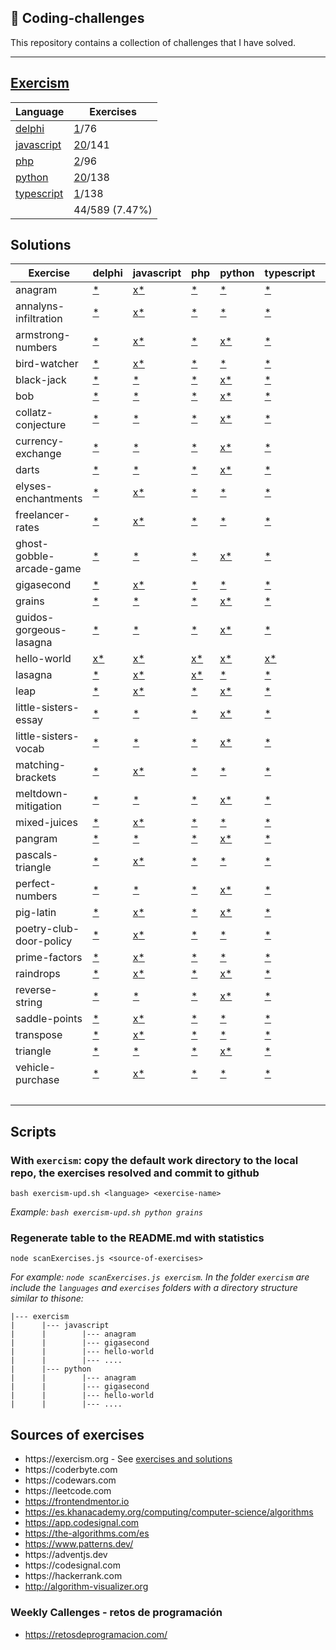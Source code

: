 ## 🎯 Coding-challenges

This repository contains a collection of challenges that I have solved.

---

## [Exercism](https://exercism.org/tracks)

| Language                                             | Exercises                       |
| ---------------------------------------------------- | ------------------------------- |
| [delphi](https://exercism.org/tracks/delphi)         | [1](./exercism/delphi)/76       |
| [javascript](https://exercism.org/tracks/javascript) | [20](./exercism/javascript)/141 |
| [php](https://exercism.org/tracks/php)               | [2](./exercism/php)/96          |
| [python](https://exercism.org/tracks/python)         | [20](./exercism/python)/138     |
| [typescript](https://exercism.org/tracks/typescript) | [1](./exercism/typescript)/138  |
|                                                      | 44/589 (7.47%)                  |

## Solutions

| Exercise                 | delphi                                                                                           | javascript                                                                                                                       | php                                                                                        | python                                                                                                                     | typescript                                                                                               | COUNT |
| ------------------------ | ------------------------------------------------------------------------------------------------ | -------------------------------------------------------------------------------------------------------------------------------- | ------------------------------------------------------------------------------------------ | -------------------------------------------------------------------------------------------------------------------------- | -------------------------------------------------------------------------------------------------------- | ----- |
| anagram                  | [\*](https://exercism.org/tracks/delphi/exercises/anagram)                                       | [x](./exercism/javascript/anagram)[\*](https://exercism.org/tracks/javascript/exercises/anagram)                                 | [\*](https://exercism.org/tracks/php/exercises/anagram)                                    | [\*](https://exercism.org/tracks/python/exercises/anagram)                                                                 | [\*](https://exercism.org/tracks/typescript/exercises/anagram)                                           | 1     |
| annalyns-infiltration    | [\*](https://exercism.org/tracks/delphi/exercises/annalyns-infiltration)                         | [x](./exercism/javascript/annalyns-infiltration)[\*](https://exercism.org/tracks/javascript/exercises/annalyns-infiltration)     | [\*](https://exercism.org/tracks/php/exercises/annalyns-infiltration)                      | [\*](https://exercism.org/tracks/python/exercises/annalyns-infiltration)                                                   | [\*](https://exercism.org/tracks/typescript/exercises/annalyns-infiltration)                             | 1     |
| armstrong-numbers        | [\*](https://exercism.org/tracks/delphi/exercises/armstrong-numbers)                             | [x](./exercism/javascript/armstrong-numbers)[\*](https://exercism.org/tracks/javascript/exercises/armstrong-numbers)             | [\*](https://exercism.org/tracks/php/exercises/armstrong-numbers)                          | [x](./exercism/python/armstrong-numbers)[\*](https://exercism.org/tracks/python/exercises/armstrong-numbers)               | [\*](https://exercism.org/tracks/typescript/exercises/armstrong-numbers)                                 | 2     |
| bird-watcher             | [\*](https://exercism.org/tracks/delphi/exercises/bird-watcher)                                  | [x](./exercism/javascript/bird-watcher)[\*](https://exercism.org/tracks/javascript/exercises/bird-watcher)                       | [\*](https://exercism.org/tracks/php/exercises/bird-watcher)                               | [\*](https://exercism.org/tracks/python/exercises/bird-watcher)                                                            | [\*](https://exercism.org/tracks/typescript/exercises/bird-watcher)                                      | 1     |
| black-jack               | [\*](https://exercism.org/tracks/delphi/exercises/black-jack)                                    | [\*](https://exercism.org/tracks/javascript/exercises/black-jack)                                                                | [\*](https://exercism.org/tracks/php/exercises/black-jack)                                 | [x](./exercism/python/black-jack)[\*](https://exercism.org/tracks/python/exercises/black-jack)                             | [\*](https://exercism.org/tracks/typescript/exercises/black-jack)                                        | 1     |
| bob                      | [\*](https://exercism.org/tracks/delphi/exercises/bob)                                           | [\*](https://exercism.org/tracks/javascript/exercises/bob)                                                                       | [\*](https://exercism.org/tracks/php/exercises/bob)                                        | [x](./exercism/python/bob)[\*](https://exercism.org/tracks/python/exercises/bob)                                           | [\*](https://exercism.org/tracks/typescript/exercises/bob)                                               | 1     |
| collatz-conjecture       | [\*](https://exercism.org/tracks/delphi/exercises/collatz-conjecture)                            | [\*](https://exercism.org/tracks/javascript/exercises/collatz-conjecture)                                                        | [\*](https://exercism.org/tracks/php/exercises/collatz-conjecture)                         | [x](./exercism/python/collatz-conjecture)[\*](https://exercism.org/tracks/python/exercises/collatz-conjecture)             | [\*](https://exercism.org/tracks/typescript/exercises/collatz-conjecture)                                | 1     |
| currency-exchange        | [\*](https://exercism.org/tracks/delphi/exercises/currency-exchange)                             | [\*](https://exercism.org/tracks/javascript/exercises/currency-exchange)                                                         | [\*](https://exercism.org/tracks/php/exercises/currency-exchange)                          | [x](./exercism/python/currency-exchange)[\*](https://exercism.org/tracks/python/exercises/currency-exchange)               | [\*](https://exercism.org/tracks/typescript/exercises/currency-exchange)                                 | 1     |
| darts                    | [\*](https://exercism.org/tracks/delphi/exercises/darts)                                         | [\*](https://exercism.org/tracks/javascript/exercises/darts)                                                                     | [\*](https://exercism.org/tracks/php/exercises/darts)                                      | [x](./exercism/python/darts)[\*](https://exercism.org/tracks/python/exercises/darts)                                       | [\*](https://exercism.org/tracks/typescript/exercises/darts)                                             | 1     |
| elyses-enchantments      | [\*](https://exercism.org/tracks/delphi/exercises/elyses-enchantments)                           | [x](./exercism/javascript/elyses-enchantments)[\*](https://exercism.org/tracks/javascript/exercises/elyses-enchantments)         | [\*](https://exercism.org/tracks/php/exercises/elyses-enchantments)                        | [\*](https://exercism.org/tracks/python/exercises/elyses-enchantments)                                                     | [\*](https://exercism.org/tracks/typescript/exercises/elyses-enchantments)                               | 1     |
| freelancer-rates         | [\*](https://exercism.org/tracks/delphi/exercises/freelancer-rates)                              | [x](./exercism/javascript/freelancer-rates)[\*](https://exercism.org/tracks/javascript/exercises/freelancer-rates)               | [\*](https://exercism.org/tracks/php/exercises/freelancer-rates)                           | [\*](https://exercism.org/tracks/python/exercises/freelancer-rates)                                                        | [\*](https://exercism.org/tracks/typescript/exercises/freelancer-rates)                                  | 1     |
| ghost-gobble-arcade-game | [\*](https://exercism.org/tracks/delphi/exercises/ghost-gobble-arcade-game)                      | [\*](https://exercism.org/tracks/javascript/exercises/ghost-gobble-arcade-game)                                                  | [\*](https://exercism.org/tracks/php/exercises/ghost-gobble-arcade-game)                   | [x](./exercism/python/ghost-gobble-arcade-game)[\*](https://exercism.org/tracks/python/exercises/ghost-gobble-arcade-game) | [\*](https://exercism.org/tracks/typescript/exercises/ghost-gobble-arcade-game)                          | 1     |
| gigasecond               | [\*](https://exercism.org/tracks/delphi/exercises/gigasecond)                                    | [x](./exercism/javascript/gigasecond)[\*](https://exercism.org/tracks/javascript/exercises/gigasecond)                           | [\*](https://exercism.org/tracks/php/exercises/gigasecond)                                 | [\*](https://exercism.org/tracks/python/exercises/gigasecond)                                                              | [\*](https://exercism.org/tracks/typescript/exercises/gigasecond)                                        | 1     |
| grains                   | [\*](https://exercism.org/tracks/delphi/exercises/grains)                                        | [\*](https://exercism.org/tracks/javascript/exercises/grains)                                                                    | [\*](https://exercism.org/tracks/php/exercises/grains)                                     | [x](./exercism/python/grains)[\*](https://exercism.org/tracks/python/exercises/grains)                                     | [\*](https://exercism.org/tracks/typescript/exercises/grains)                                            | 1     |
| guidos-gorgeous-lasagna  | [\*](https://exercism.org/tracks/delphi/exercises/guidos-gorgeous-lasagna)                       | [\*](https://exercism.org/tracks/javascript/exercises/guidos-gorgeous-lasagna)                                                   | [\*](https://exercism.org/tracks/php/exercises/guidos-gorgeous-lasagna)                    | [x](./exercism/python/guidos-gorgeous-lasagna)[\*](https://exercism.org/tracks/python/exercises/guidos-gorgeous-lasagna)   | [\*](https://exercism.org/tracks/typescript/exercises/guidos-gorgeous-lasagna)                           | 1     |
| hello-world              | [x](./exercism/delphi/hello-world)[\*](https://exercism.org/tracks/delphi/exercises/hello-world) | [x](./exercism/javascript/hello-world)[\*](https://exercism.org/tracks/javascript/exercises/hello-world)                         | [x](./exercism/php/hello-world)[\*](https://exercism.org/tracks/php/exercises/hello-world) | [x](./exercism/python/hello-world)[\*](https://exercism.org/tracks/python/exercises/hello-world)                           | [x](./exercism/typescript/hello-world)[\*](https://exercism.org/tracks/typescript/exercises/hello-world) | 5     |
| lasagna                  | [\*](https://exercism.org/tracks/delphi/exercises/lasagna)                                       | [x](./exercism/javascript/lasagna)[\*](https://exercism.org/tracks/javascript/exercises/lasagna)                                 | [x](./exercism/php/lasagna)[\*](https://exercism.org/tracks/php/exercises/lasagna)         | [\*](https://exercism.org/tracks/python/exercises/lasagna)                                                                 | [\*](https://exercism.org/tracks/typescript/exercises/lasagna)                                           | 2     |
| leap                     | [\*](https://exercism.org/tracks/delphi/exercises/leap)                                          | [x](./exercism/javascript/leap)[\*](https://exercism.org/tracks/javascript/exercises/leap)                                       | [\*](https://exercism.org/tracks/php/exercises/leap)                                       | [x](./exercism/python/leap)[\*](https://exercism.org/tracks/python/exercises/leap)                                         | [\*](https://exercism.org/tracks/typescript/exercises/leap)                                              | 2     |
| little-sisters-essay     | [\*](https://exercism.org/tracks/delphi/exercises/little-sisters-essay)                          | [\*](https://exercism.org/tracks/javascript/exercises/little-sisters-essay)                                                      | [\*](https://exercism.org/tracks/php/exercises/little-sisters-essay)                       | [x](./exercism/python/little-sisters-essay)[\*](https://exercism.org/tracks/python/exercises/little-sisters-essay)         | [\*](https://exercism.org/tracks/typescript/exercises/little-sisters-essay)                              | 1     |
| little-sisters-vocab     | [\*](https://exercism.org/tracks/delphi/exercises/little-sisters-vocab)                          | [\*](https://exercism.org/tracks/javascript/exercises/little-sisters-vocab)                                                      | [\*](https://exercism.org/tracks/php/exercises/little-sisters-vocab)                       | [x](./exercism/python/little-sisters-vocab)[\*](https://exercism.org/tracks/python/exercises/little-sisters-vocab)         | [\*](https://exercism.org/tracks/typescript/exercises/little-sisters-vocab)                              | 1     |
| matching-brackets        | [\*](https://exercism.org/tracks/delphi/exercises/matching-brackets)                             | [x](./exercism/javascript/matching-brackets)[\*](https://exercism.org/tracks/javascript/exercises/matching-brackets)             | [\*](https://exercism.org/tracks/php/exercises/matching-brackets)                          | [\*](https://exercism.org/tracks/python/exercises/matching-brackets)                                                       | [\*](https://exercism.org/tracks/typescript/exercises/matching-brackets)                                 | 1     |
| meltdown-mitigation      | [\*](https://exercism.org/tracks/delphi/exercises/meltdown-mitigation)                           | [\*](https://exercism.org/tracks/javascript/exercises/meltdown-mitigation)                                                       | [\*](https://exercism.org/tracks/php/exercises/meltdown-mitigation)                        | [x](./exercism/python/meltdown-mitigation)[\*](https://exercism.org/tracks/python/exercises/meltdown-mitigation)           | [\*](https://exercism.org/tracks/typescript/exercises/meltdown-mitigation)                               | 1     |
| mixed-juices             | [\*](https://exercism.org/tracks/delphi/exercises/mixed-juices)                                  | [x](./exercism/javascript/mixed-juices)[\*](https://exercism.org/tracks/javascript/exercises/mixed-juices)                       | [\*](https://exercism.org/tracks/php/exercises/mixed-juices)                               | [\*](https://exercism.org/tracks/python/exercises/mixed-juices)                                                            | [\*](https://exercism.org/tracks/typescript/exercises/mixed-juices)                                      | 1     |
| pangram                  | [\*](https://exercism.org/tracks/delphi/exercises/pangram)                                       | [\*](https://exercism.org/tracks/javascript/exercises/pangram)                                                                   | [\*](https://exercism.org/tracks/php/exercises/pangram)                                    | [x](./exercism/python/pangram)[\*](https://exercism.org/tracks/python/exercises/pangram)                                   | [\*](https://exercism.org/tracks/typescript/exercises/pangram)                                           | 1     |
| pascals-triangle         | [\*](https://exercism.org/tracks/delphi/exercises/pascals-triangle)                              | [x](./exercism/javascript/pascals-triangle)[\*](https://exercism.org/tracks/javascript/exercises/pascals-triangle)               | [\*](https://exercism.org/tracks/php/exercises/pascals-triangle)                           | [\*](https://exercism.org/tracks/python/exercises/pascals-triangle)                                                        | [\*](https://exercism.org/tracks/typescript/exercises/pascals-triangle)                                  | 1     |
| perfect-numbers          | [\*](https://exercism.org/tracks/delphi/exercises/perfect-numbers)                               | [\*](https://exercism.org/tracks/javascript/exercises/perfect-numbers)                                                           | [\*](https://exercism.org/tracks/php/exercises/perfect-numbers)                            | [x](./exercism/python/perfect-numbers)[\*](https://exercism.org/tracks/python/exercises/perfect-numbers)                   | [\*](https://exercism.org/tracks/typescript/exercises/perfect-numbers)                                   | 1     |
| pig-latin                | [\*](https://exercism.org/tracks/delphi/exercises/pig-latin)                                     | [x](./exercism/javascript/pig-latin)[\*](https://exercism.org/tracks/javascript/exercises/pig-latin)                             | [\*](https://exercism.org/tracks/php/exercises/pig-latin)                                  | [x](./exercism/python/pig-latin)[\*](https://exercism.org/tracks/python/exercises/pig-latin)                               | [\*](https://exercism.org/tracks/typescript/exercises/pig-latin)                                         | 2     |
| poetry-club-door-policy  | [\*](https://exercism.org/tracks/delphi/exercises/poetry-club-door-policy)                       | [x](./exercism/javascript/poetry-club-door-policy)[\*](https://exercism.org/tracks/javascript/exercises/poetry-club-door-policy) | [\*](https://exercism.org/tracks/php/exercises/poetry-club-door-policy)                    | [\*](https://exercism.org/tracks/python/exercises/poetry-club-door-policy)                                                 | [\*](https://exercism.org/tracks/typescript/exercises/poetry-club-door-policy)                           | 1     |
| prime-factors            | [\*](https://exercism.org/tracks/delphi/exercises/prime-factors)                                 | [x](./exercism/javascript/prime-factors)[\*](https://exercism.org/tracks/javascript/exercises/prime-factors)                     | [\*](https://exercism.org/tracks/php/exercises/prime-factors)                              | [\*](https://exercism.org/tracks/python/exercises/prime-factors)                                                           | [\*](https://exercism.org/tracks/typescript/exercises/prime-factors)                                     | 1     |
| raindrops                | [\*](https://exercism.org/tracks/delphi/exercises/raindrops)                                     | [x](./exercism/javascript/raindrops)[\*](https://exercism.org/tracks/javascript/exercises/raindrops)                             | [\*](https://exercism.org/tracks/php/exercises/raindrops)                                  | [x](./exercism/python/raindrops)[\*](https://exercism.org/tracks/python/exercises/raindrops)                               | [\*](https://exercism.org/tracks/typescript/exercises/raindrops)                                         | 2     |
| reverse-string           | [\*](https://exercism.org/tracks/delphi/exercises/reverse-string)                                | [\*](https://exercism.org/tracks/javascript/exercises/reverse-string)                                                            | [\*](https://exercism.org/tracks/php/exercises/reverse-string)                             | [x](./exercism/python/reverse-string)[\*](https://exercism.org/tracks/python/exercises/reverse-string)                     | [\*](https://exercism.org/tracks/typescript/exercises/reverse-string)                                    | 1     |
| saddle-points            | [\*](https://exercism.org/tracks/delphi/exercises/saddle-points)                                 | [x](./exercism/javascript/saddle-points)[\*](https://exercism.org/tracks/javascript/exercises/saddle-points)                     | [\*](https://exercism.org/tracks/php/exercises/saddle-points)                              | [\*](https://exercism.org/tracks/python/exercises/saddle-points)                                                           | [\*](https://exercism.org/tracks/typescript/exercises/saddle-points)                                     | 1     |
| transpose                | [\*](https://exercism.org/tracks/delphi/exercises/transpose)                                     | [x](./exercism/javascript/transpose)[\*](https://exercism.org/tracks/javascript/exercises/transpose)                             | [\*](https://exercism.org/tracks/php/exercises/transpose)                                  | [\*](https://exercism.org/tracks/python/exercises/transpose)                                                               | [\*](https://exercism.org/tracks/typescript/exercises/transpose)                                         | 1     |
| triangle                 | [\*](https://exercism.org/tracks/delphi/exercises/triangle)                                      | [\*](https://exercism.org/tracks/javascript/exercises/triangle)                                                                  | [\*](https://exercism.org/tracks/php/exercises/triangle)                                   | [x](./exercism/python/triangle)[\*](https://exercism.org/tracks/python/exercises/triangle)                                 | [\*](https://exercism.org/tracks/typescript/exercises/triangle)                                          | 1     |
| vehicle-purchase         | [\*](https://exercism.org/tracks/delphi/exercises/vehicle-purchase)                              | [x](./exercism/javascript/vehicle-purchase)[\*](https://exercism.org/tracks/javascript/exercises/vehicle-purchase)               | [\*](https://exercism.org/tracks/php/exercises/vehicle-purchase)                           | [\*](https://exercism.org/tracks/python/exercises/vehicle-purchase)                                                        | [\*](https://exercism.org/tracks/typescript/exercises/vehicle-purchase)                                  | 1     |
|                          |                                                                                                  |                                                                                                                                  |                                                                                            |                                                                                                                            |                                                                                                          | 44    |

## Scripts

### With `exercism`: copy the default work directory to the local repo, the exercises resolved and commit to github

`bash exercism-upd.sh <language> <exercise-name>`

_Example: `bash exercism-upd.sh python grains`_

### Regenerate table to the README.md with statistics

`node scanExercises.js <source-of-exercises>`

_For example: `node scanExercises.js exercism`. In the folder `exercism` are include the `languages` and `exercises` folders with a directory structure similar to thisone:_

```
|--- exercism
|      |--- javascript
|      |        |--- anagram
|      |        |--- gigasecond
|      |        |--- hello-world
|      |        |--- ....
|      |--- python
|      |        |--- anagram
|      |        |--- gigasecond
|      |        |--- hello-world
|      |        |--- ....
```

## Sources of exercises

- https://exercism․org - See [exercises and solutions](exercism_info.md)
- https://coderbyte․com
- https://codewars․com
- https://leetcode․com
- https://frontendmentor.io
- https://es.khanacademy.org/computing/computer-science/algorithms
- https://app.codesignal.com
- https://the-algorithms.com/es
- https://www.patterns.dev/
- https://adventjs․dev
- https://codesignal․com
- https://hackerrank․com
- http://algorithm-visualizer.org

### Weekly Callenges - retos de programación

- https://retosdeprogramacion.com/
